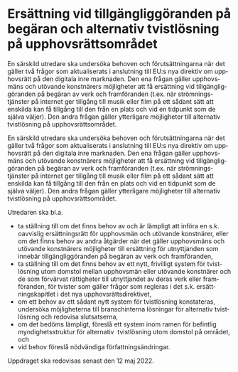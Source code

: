 # Ersätt­ning vid till­gäng­lig­göran­den på begäran och alter­nativ tvist­lös­ning på upp­hovs­rätts­området

En särskild utredare ska under­söka behoven och förut­sätt­ningarna när det gäller två frågor som aktuali­serats i anslut­ning till EU:s nya direktiv om upp­hovs­rätt på den digitala inre marknaden. Den ena frågan gäller upp­hovs­mäns och utövande konst­närers möjlig­heter att få ersätt­ning vid till­gäng­lig­göran­den på begäran av verk och fram­föranden (t.ex. när ström­nings­tjänster på internet ger tillgång till musik eller film på ett sådant sätt att enskilda kan få tillgång till den från en plats och vid en tid­punkt som de själva väljer). Den andra frågan gäller ytter­ligare möjlig­heter till alter­nativ tvist­lösning på upp­hovs­rätts­området.

En särskild utredare ska under­söka behoven och förut­sätt­ningarna när det gäller två frågor som aktuali­serats i anslut­ning till EU:s nya direktiv om upp­hovs­rätt på den digitala inre marknaden. Den ena frågan gäller upp­hovs­mäns och utövande konst­närers möjlig­heter att få ersätt­ning vid till­gäng­lig­göran­den på begäran av verk och fram­föranden (t.ex. när ström­nings­tjänster på internet ger tillgång till musik eller film på ett sådant sätt att enskilda kan få tillgång till den från en plats och vid en tid­punkt som de själva väljer). Den andra frågan gäller ytter­ligare möjlig­heter till alter­nativ tvist­lösning på upp­hovs­rätts­området.

Utredaren ska bl.a.

* ta ställning till om det finns behov av och är lämpligt att införa en s.k. oavvislig ersätt­nings­rätt för upp­hovs­män och utövande konstnärer, eller om det finns behov av andra åtgär­der när det gäller upp­hovs­mäns och utövande konst­närers möjlig­heter till ersätt­ning för utnytt­janden som inne­bär till­gäng­lig­göran­den på begäran av verk och fram­föranden,
* ta ställning till om det finns behov av ett nytt, frivilligt system för tvist­lösning utom domstol mellan upphovs­män eller utövande konstnärer och de som förvärvat rättig­heter till utnytt­jandet av deras verk eller fram­föranden, för tvister som gäller frågor som regleras i det s.k. ersätt­nings­kapitlet i det nya upp­hovs­rätts­direktivet,
* om ett behov av ett sådant nytt system för tvist­lösning konsta­teras, under­söka möjlig­heterna till bransch­interna lösningar för alternativ tvist­lösning och redovisa slut­satserna,
* om det bedöms lämpligt, föreslå ett system inom ramen för befintlig myndig­hets­struktur för alternativ  tvist­lösning utom domstol på området, och
* vid behov föreslå nödvän­diga författ­nings­ändringar.

Uppdraget ska redovisas senast den 12 maj 2022.
